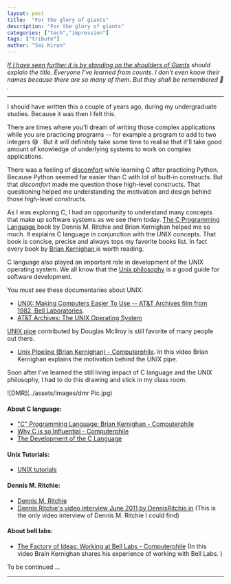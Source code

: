 ```yaml
---
layout: post
title:  "For the glory of giants"
description: "For the glory of giants"
categories: ["tech","impression"]
tags: ["tribute"]
author: "Sai Kiran"
---
```


*[If I have seen further it is by standing on the shoulders of Giants](https://en.wikipedia.org/wiki/Standing_on_the_shoulders_of_giants)
should explain the title. Everyone I've learned from counts. I don't even know their names because there are so many of them.
But they shall be remembered :pray: .*

----

I should have written this a couple of years ago, during my undergraduate studies.
Because it was then I felt this.

There are times where you'll dream of writing those complex applications while
you are practicing programs -- for example a program to add to two integers :sweat_smile:
.
But it will definitely take some time to realise that
it'll take good amount of knowledge of underlying systems to work on
complex applications.

There was a feeling of [discomfort](../posts/2015-01-07-A-Difficult-thing-for-beginners.md)
while learning C after practicing Python.
Because Python seemed far easier than C with lot of built-in constructs.
But that *discomfort* made me question those high-level constructs.
That questioning helped me understanding the motivation and design behind
those high-level constructs.

As I was exploring C, I had an opportunity to understand many concepts that make up software systems as we see them today.
[ The C Programming Language ](https://www.goodreads.com/book/show/515601.The_C_Programming_Language)
book by Dennis M. Ritchie and Brian Kernighan helped me so much.
It explains C language in conjunction with the UNIX concepts.
That book is concise, precise and always tops my favorite books list.
In fact every book by [Brian Kernighan ](https://www.cs.princeton.edu/~bwk/) is worth reading.

C language also played an important role in development of the UNIX operating system.
We all know that the [Unix philosophy](https://en.wikipedia.org/wiki/Unix_philosophy)
is a good guide for software development.

You *must* see these documentaries about UNIX:
- [UNIX: Making Computers Easier To Use -- AT&T Archives film from 1982, Bell Laboratories](https://www.youtube.com/watch?v=XvDZLjaCJuw).
- [AT&T Archives: The UNIX Operating System](https://www.youtube.com/watch?v=tc4ROCJYbm0)


[UNIX pipe](https://en.wikipedia.org/wiki/Pipeline_(Unix)) contributed by Douglas McIlroy is still favorite of many people out there.
- [Unix Pipeline (Brian Kernighan) - Computerphile](https://www.youtube.com/watch?v=bKzonnwoR2I).
    In this video  Brian Kernighan explains the motivation behind the UNIX pipe.

Soon after I've learned the still living impact of C language and the UNIX philosophy,
I had to do this drawing and stick in my class room.

![DMR](../assets/images/dmr Pic.jpg)

#### About C language:
- ["C" Programming Language: Brian Kernighan - Computerphile](https://www.youtube.com/watch?v=de2Hsvxaf8M)
- [Why C is so Influential - Computerphile](https://www.youtube.com/watch?v=ci1PJexnfNE)
- [The Development of the C Language](https://www.bell-labs.com/usr/dmr/www/chist.html)


#### Unix Tutorials:
- [UNIX tutorials](http://www.ee.surrey.ac.uk/Teaching/Unix/unixintro.html)


#### Dennis M. Ritchie:
- [Dennis M. Ritchie](https://www.bell-labs.com/usr/dmr/www/)
- [Dennis Ritchie's video interview June 2011 by DennisRitchie.in](https://www.youtube.com/watch?v=umF6SNYaJNw)
    (This is the only video interview of Dennis M. Ritchie I could find)

#### About bell labs:
- [The Factory of Ideas: Working at Bell Labs - Computerphile](https://www.youtube.com/watch?v=QFK6RG47bww)
    (In this video Brain Kernighan shares his experience of working with Bell Labs. )



To be continued ...



-------------------


<!-- [Japan Prize Ceremony for Ken Thompson](https://www.youtube.com/watch?v=p-kWw0UTD2A) -->


<!-- [CHRONOLOGICAL LISTING OF A.M. TURING AWARD WINNERS](https://amturing.acm.org/byyear.cfm) -->